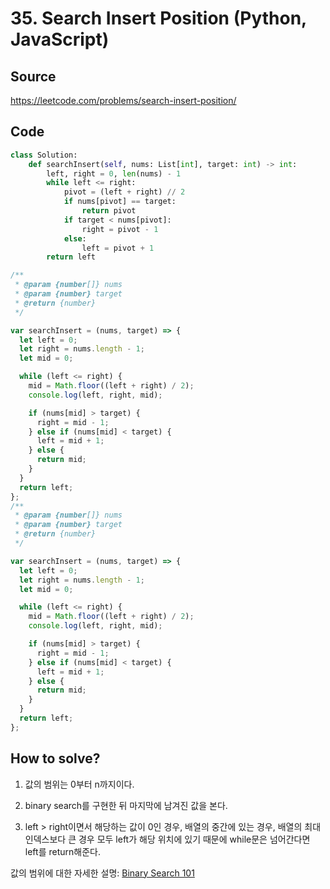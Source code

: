# 35. Search Insert Position (Python, JavaScript)

## Source

https://leetcode.com/problems/search-insert-position/

## Code

```python
class Solution:
    def searchInsert(self, nums: List[int], target: int) -> int:
        left, right = 0, len(nums) - 1
        while left <= right:
            pivot = (left + right) // 2
            if nums[pivot] == target:
                return pivot
            if target < nums[pivot]:
                right = pivot - 1
            else:
                left = pivot + 1
        return left
```

```javascript
/**
 * @param {number[]} nums
 * @param {number} target
 * @return {number}
 */

var searchInsert = (nums, target) => {
  let left = 0;
  let right = nums.length - 1;
  let mid = 0;

  while (left <= right) {
    mid = Math.floor((left + right) / 2);
    console.log(left, right, mid);

    if (nums[mid] > target) {
      right = mid - 1;
    } else if (nums[mid] < target) {
      left = mid + 1;
    } else {
      return mid;
    }
  }
  return left;
};
/**
 * @param {number[]} nums
 * @param {number} target
 * @return {number}
 */

var searchInsert = (nums, target) => {
  let left = 0;
  let right = nums.length - 1;
  let mid = 0;

  while (left <= right) {
    mid = Math.floor((left + right) / 2);
    console.log(left, right, mid);

    if (nums[mid] > target) {
      right = mid - 1;
    } else if (nums[mid] < target) {
      left = mid + 1;
    } else {
      return mid;
    }
  }
  return left;
};
```

## How to solve?

1. 값의 범위는 0부터 n까지이다.

2. binary search를 구현한 뒤 마지막에 남겨진 값을 본다.

3. left > right이면서 해당하는 값이 0인 경우, 배열의 중간에 있는 경우, 배열의 최대 인덱스보다 큰 경우 모두 left가 해당 위치에 있기 때문에 while문은 넘어간다면 left를 return해준다.

값의 범위에 대한 자세한 설명: [Binary Search 101](https://leetcode.com/problems/search-insert-position/solutions/423166/binary-search-101/?orderBy=hot&languageTags=javascript)
